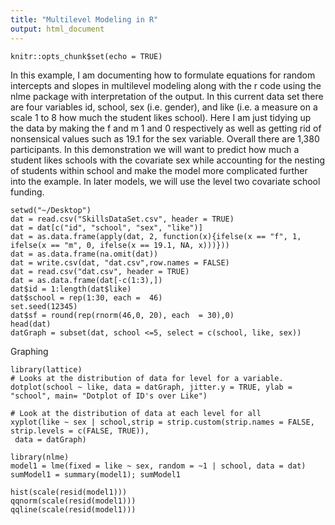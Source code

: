 ```yaml
---
title: "Multilevel Modeling in R"
output: html_document
---
```


```{r setup, include=FALSE}
knitr::opts_chunk$set(echo = TRUE)
```
In this example, I am documenting how to formulate equations for random intercepts and slopes in multilevel modeling along with the r code using the nlme package with interpretation of the output.  In this current data set there are four variables id, school, sex (i.e. gender), and like (i.e. a measure on a scale 1 to 8 how much the student likes school).  Here I am just tidying up the data by making the f and m 1 and 0 respectively as well as getting rid of nonsensical values such as 19.1 for the sex variable.  Overall there are 1,380 participants.  In this demonstration we will want to predict how much a student likes schools with the covariate sex while accounting for the nesting of students within school and make the model more complicated further into the example.  In later models, we will use the level two covariate school funding.
```{r}
setwd("~/Desktop")
dat = read.csv("SkillsDataSet.csv", header = TRUE)
dat = dat[c("id", "school", "sex", "like")]
dat = as.data.frame(apply(dat, 2, function(x){ifelse(x == "f", 1, ifelse(x == "m", 0, ifelse(x == 19.1, NA, x)))}))
dat = as.data.frame(na.omit(dat))
dat = write.csv(dat, "dat.csv",row.names = FALSE)
dat = read.csv("dat.csv", header = TRUE)
dat = as.data.frame(dat[-c(1:3),])
dat$id = 1:length(dat$like)
dat$school = rep(1:30, each =  46)
set.seed(12345)
dat$sf = round(rep(rnorm(46,0, 20), each  = 30),0)
head(dat)
datGraph = subset(dat, school <=5, select = c(school, like, sex))

```
Graphing
```{r}
library(lattice)
# Looks at the distribution of data for level for a variable.
dotplot(school ~ like, data = datGraph, jitter.y = TRUE, ylab = "school", main= "Dotplot of ID's over Like")

# Look at the distribution of data at each level for all 
xyplot(like ~ sex | school,strip = strip.custom(strip.names = FALSE, strip.levels = c(FALSE, TRUE)),
 data = datGraph)

library(nlme)
model1 = lme(fixed = like ~ sex, random = ~1 | school, data = dat)
sumModel1 = summary(model1); sumModel1

hist(scale(resid(model1)))
qqnorm(scale(resid(model1)))
qqline(scale(resid(model1)))
```
